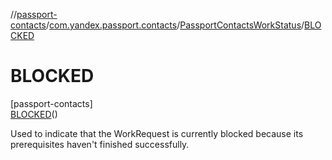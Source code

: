 //[passport-contacts](../../../../index.md)/[com.yandex.passport.contacts](../../index.md)/[PassportContactsWorkStatus](../index.md)/[BLOCKED](index.md)

# BLOCKED

[passport-contacts]\
[BLOCKED](index.md)()

Used to indicate that the WorkRequest is currently blocked because its prerequisites haven't finished successfully.
